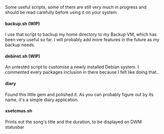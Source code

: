 Some useful scripts, some of them are still very much in progress and should be read carefully 
before using it on your system

#### backup.sh (WIP)
I use that script to backup my home directory to my Backup VM, which has been very useful so far.
I will probably add more features in the future as my backup needs. 

#### debinst.sh (WIP)
An untested script to customise a newly installed Debian system.
I commented every packages inclusion in there because I felt like doing that..

#### diary
Found this little gem and polished it. 
As you can probably figure out by its name, it's a simple diary application.

#### xsetcmus.sh
Prints out the song's title and the duration, to be displayed on DWM statusbar
